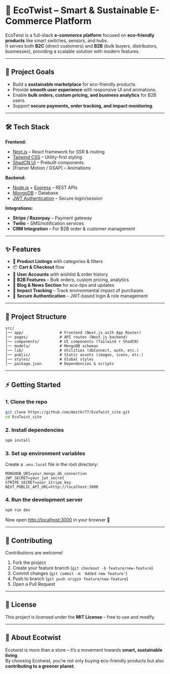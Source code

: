 # 🌿 EcoTwist – Smart & Sustainable E-Commerce Platform  

EcoTwist is a full-stack **e-commerce platform** focused on **eco-friendly products** like smart switches, sensors, and hubs.  
It serves both **B2C** (direct customers) and **B2B** (bulk buyers, distributors, businesses), providing a scalable solution with modern features.  

---

## 🚀 Project Goals
- Build a **sustainable marketplace** for eco-friendly products.  
- Provide **smooth user experience** with responsive UI and animations.  
- Enable **bulk orders, custom pricing, and business analytics** for B2B users.  
- Support **secure payments, order tracking, and impact monitoring**.  

---

## 🛠️ Tech Stack
**Frontend:**  
- [Next.js](https://nextjs.org/) – React framework for SSR & routing  
- [Tailwind CSS](https://tailwindcss.com/) – Utility-first styling  
- [ShadCN UI](https://ui.shadcn.com/) – Prebuilt components  
- [Framer Motion / GSAP] – Animations  

**Backend:**  
- [Node.js](https://nodejs.org/) + [Express](https://expressjs.com/) – REST APIs  
- [MongoDB](https://www.mongodb.com/) – Database  
- [JWT Authentication](https://jwt.io/) – Secure login/session  

**Integrations:**  
- **Stripe / Razorpay** – Payment gateway  
- **Twilio** – SMS/notification services  
- **CRM Integration** – For B2B order & customer management  

---

## ✨ Features
- 🛒 **Product Listings** with categories & filters  
- 📦 **Cart & Checkout** flow  
- 👤 **User Accounts** with wishlist & order history  
- 🏢 **B2B Features** – Bulk orders, custom pricing, analytics  
- 📰 **Blog & News Section** for eco-tips and updates  
- 💚 **Impact Tracking** – Track environmental impact of purchases  
- 🔐 **Secure Authentication** – JWT-based login & role management  

---

## 📂 Project Structure
```
src/
│── app/                # Frontend (Next.js with App Router)
│── pages/              # API routes (Next.js backend)
│── components/         # UI components (Tailwind + ShadCN)
│── models/             # MongoDB schemas
│── lib/                # Utilities (dbConnect, auth, etc.)
│── public/             # Static assets (images, icons, etc.)
│── styles/             # Global styles
│── package.json        # Dependencies & scripts
```

---

## ⚡ Getting Started

### 1. Clone the repo
```bash
git clone https://github.com/Amitkr77/EcoTwist_site.git
cd EcoTwist_site
```

### 2. Install dependencies
```bash
npm install
```

### 3. Set up environment variables
Create a `.env.local` file in the root directory:

```env
MONGODB_URI=your_mongo_db_connection
JWT_SECRET=your_jwt_secret
STRIPE_SECRET=your_stripe_key
NEXT_PUBLIC_API_URL=http://localhost:3000
```

### 4. Run the development server
```bash
npm run dev
```
Now open [http://localhost:3000](http://localhost:3000) in your browser 🚀  

---


## 🤝 Contributing
Contributions are welcome!  
1. Fork the project  
2. Create your feature branch (`git checkout -b feature/new-feature`)  
3. Commit changes (`git commit -m 'Added new feature'`)  
4. Push to branch (`git push origin feature/new-feature`)  
5. Open a Pull Request  

---

## 📜 License
This project is licensed under the **MIT License** – free to use and modify.  

---

## 🌱 About Ecotwist
Ecotwist is more than a store – it’s a movement towards **smart, sustainable living**.  
By choosing Ecotwist, you’re not only buying eco-friendly products but also **contributing to a greener planet**.  
